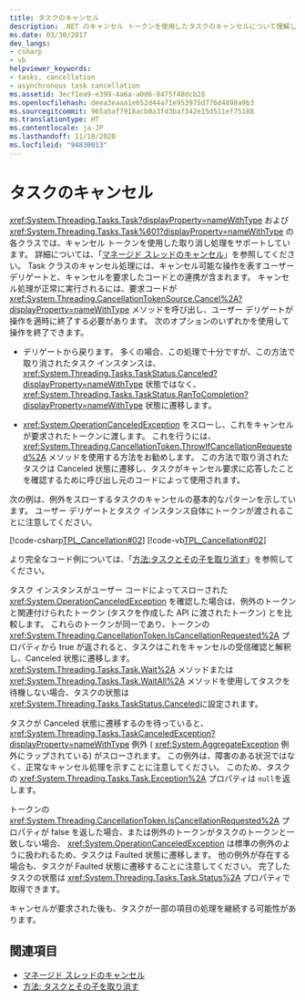 ```yaml
---
title: タスクのキャンセル
description: .NET のキャンセル トークンを使用したタスクのキャンセルについて理解します。このキャンセルは、タスク クラスおよびタスク <TResult> クラスでサポートされています。
ms.date: 03/30/2017
dev_langs:
- csharp
- vb
helpviewer_keywords:
- tasks, cancellation
- asynchronous task cancellation
ms.assetid: 3ecf1ea9-e399-4a6a-a0d6-8475f48dcb28
ms.openlocfilehash: deea3eaaa1e652d44a71e953975d776d4898a9b3
ms.sourcegitcommit: 965a5af7918acb0a3fd3baf342e15d511ef75188
ms.translationtype: HT
ms.contentlocale: ja-JP
ms.lasthandoff: 11/18/2020
ms.locfileid: "94830013"
---
```

# <a name="task-cancellation"></a>タスクのキャンセル

<xref:System.Threading.Tasks.Task?displayProperty=nameWithType> および <xref:System.Threading.Tasks.Task%601?displayProperty=nameWithType> の各クラスでは、キャンセル トークンを使用した取り消し処理をサポートしています。 詳細については、「[マネージド スレッドのキャンセル](../threading/cancellation-in-managed-threads.md)」を参照してください。 Task クラスのキャンセル処理には、キャンセル可能な操作を表すユーザー デリゲートと、キャンセルを要求したコードとの連携が含まれます。 キャンセル処理が正常に実行されるには、要求コードが <xref:System.Threading.CancellationTokenSource.Cancel%2A?displayProperty=nameWithType> メソッドを呼び出し、ユーザー デリゲートが操作を適時に終了する必要があります。 次のオプションのいずれかを使用して操作を終了できます。  
  
- デリゲートから戻ります。 多くの場合、この処理で十分ですが、この方法で取り消されたタスク インスタンスは、 <xref:System.Threading.Tasks.TaskStatus.Canceled?displayProperty=nameWithType> 状態ではなく、 <xref:System.Threading.Tasks.TaskStatus.RanToCompletion?displayProperty=nameWithType> 状態に遷移します。  
  
- <xref:System.OperationCanceledException> をスローし、これをキャンセルが要求されたトークンに渡します。 これを行うには、 <xref:System.Threading.CancellationToken.ThrowIfCancellationRequested%2A> メソッドを使用する方法をお勧めします。 この方法で取り消されたタスクは Canceled 状態に遷移し、タスクがキャンセル要求に応答したことを確認するために呼び出し元のコードによって使用されます。  
  
 次の例は、例外をスローするタスクのキャンセルの基本的なパターンを示しています。 ユーザー デリゲートとタスク インスタンス自体にトークンが渡されることに注意してください。  
  
 [!code-csharp[TPL_Cancellation#02](../../../samples/snippets/csharp/VS_Snippets_Misc/tpl_cancellation/cs/snippet02.cs#02)]
 [!code-vb[TPL_Cancellation#02](../../../samples/snippets/visualbasic/VS_Snippets_Misc/tpl_cancellation/vb/module1.vb#02)]  
  
 より完全なコード例については、「[方法:タスクとその子を取り消す](how-to-cancel-a-task-and-its-children.md)」を参照してください。  
  
 タスク インスタンスがユーザー コードによってスローされた <xref:System.OperationCanceledException> を確認した場合は、例外のトークンと関連付けられたトークン (タスクを作成した API に渡されたトークン) とを比較します。 これらのトークンが同一であり、トークンの <xref:System.Threading.CancellationToken.IsCancellationRequested%2A> プロパティから true が返されると、タスクはこれをキャンセルの受信確認と解釈し、Canceled 状態に遷移します。 <xref:System.Threading.Tasks.Task.Wait%2A> メソッドまたは <xref:System.Threading.Tasks.Task.WaitAll%2A> メソッドを使用してタスクを待機しない場合、タスクの状態は <xref:System.Threading.Tasks.TaskStatus.Canceled>に設定されます。  
  
 タスクが Canceled 状態に遷移するのを待っていると、 <xref:System.Threading.Tasks.TaskCanceledException?displayProperty=nameWithType> 例外 ( <xref:System.AggregateException> 例外にラップされている) がスローされます。 この例外は、障害のある状況ではなく、正常なキャンセル処理を示すことに注意してください。 このため、タスクの <xref:System.Threading.Tasks.Task.Exception%2A> プロパティは `null`を返します。  
  
 トークンの <xref:System.Threading.CancellationToken.IsCancellationRequested%2A> プロパティが false を返した場合、または例外のトークンがタスクのトークンと一致しない場合、 <xref:System.OperationCanceledException> は標準の例外のように扱われるため、タスクは Faulted 状態に遷移します。 他の例外が存在する場合も、タスクが Faulted 状態に遷移することに注意してください。 完了したタスクの状態は <xref:System.Threading.Tasks.Task.Status%2A> プロパティで取得できます。  
  
 キャンセルが要求された後も、タスクが一部の項目の処理を継続する可能性があります。  
  
## <a name="see-also"></a>関連項目

- [マネージド スレッドのキャンセル](../threading/cancellation-in-managed-threads.md)
- [方法: タスクとその子を取り消す](how-to-cancel-a-task-and-its-children.md)
